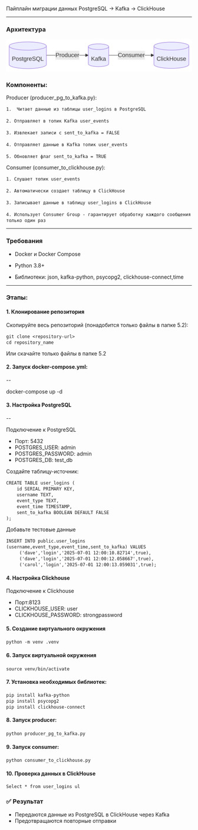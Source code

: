 
Пайплайн миграции данных PostgreSQL → Kafka → ClickHouse

---

### **Архитектура**

<img src="test.png">

### **Компоненты:**

Producer (producer_pg_to_kafka.py):

    1.  Читает данные из таблицы user_logins в PostgreSQL

    2. Отправляет в топик Kafka user_events

    3. Извлекает записи с sent_to_kafka = FALSE

    4. Отправляет данные в Kafka топик user_events

    5. Обновляет флаг sent_to_kafka = TRUE

Consumer (consumer_to_clickhouse.py):

    1. Слушает топик user_events

    2. Автоматически создает таблицу в ClickHouse

    3. Записывает данные в таблицу user_logins в ClickHouse

    4. Использует Consumer Group - гарантирует обработку каждого сообщения только один раз

---

### **Требования**

 - Docker и Docker Compose

 - Python 3.8+

 - Библиотеки: json, kafka-python, psycopg2, clickhouse-connect,time

---

### **Этапы:**

#### 1. Клонирование репозитория
Скопируйте весь репозиторий (понадобится только файлы в папке 5.2):
```
git clone <repository-url>
cd repository_name
```
Или скачайте только файлы в папке 5.2

#### 2. Запуск docker-compose.yml:
--

docker-compose up -d

#### 3. Настройка PostgreSQL
--

Подключение к PostgreSQL
 - Порт: 5432
 - POSTGRES_USER: admin
 - POSTGRES_PASSWORD: admin
 - POSTGRES_DB: test_db

Создайте таблицу-источник:
```
CREATE TABLE user_logins (
    id SERIAL PRIMARY KEY,
    username TEXT,
    event_type TEXT,
    event_time TIMESTAMP,
    sent_to_kafka BOOLEAN DEFAULT FALSE
);
```
Добавьте тестовые данные
```
INSERT INTO public.user_logins (username,event_type,event_time,sent_to_kafka) VALUES
	 ('dave','login','2025-07-01 12:00:10.82714',true),
	 ('dave','login','2025-07-01 12:00:12.058667',true),
	 ('carol','login','2025-07-01 12:00:13.059031',true);
```
#### 4. Настройка Clickhouse
Подключение к Clickhouse
 - Порт:8123
 - CLICKHOUSE_USER: user
 - CLICKHOUSE_PASSWORD: strongpassword

#### 5. Создание виртуального окружения 

```python -m venv .venv```

#### 6. Запуск виртуальной окружения

```source venv/bin/activate```

#### 7. Установка необходимых библиотек:

```
pip install kafka-python
pip install psycopg2
pip install clickhouse-connect
```

#### 8. Запуск producer:

```python producer_pg_to_kafka.py```

#### 9. Запуск consumer:

```python consumer_to_clickhouse.py```

#### 10. Проверка данных в ClickHouse

```
Select * from user_logins ul 
```

###  :white_check_mark: **Результат**
 - Передаются данные из PostgreSQL в ClickHouse через Kafka
 - Предотвращаются повторные отправки




